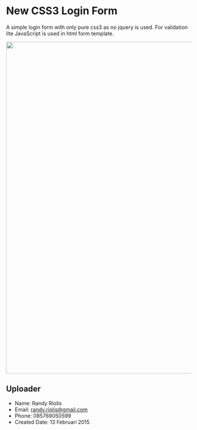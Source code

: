 # New CSS3 Login Form
A simple login form with only pure css3 as no jquery is used. For validation lite JavaScript is used in html form template.

<img src="http://raw.github.com/r4nd1/template-login-new-css3/master/screenshot.jpg" width="900">

## Uploader
* Name: Randy Riolis
* Email: randy.riolis@gmail.com
* Phone: 085769050599
* Created Date: 13 Februari 2015